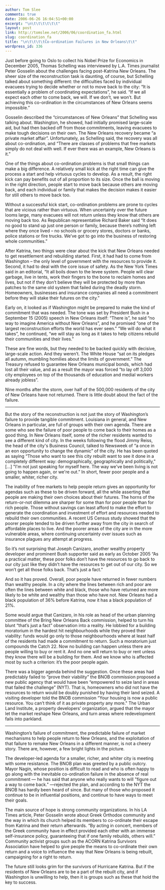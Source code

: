 ```yaml
---
author: Tom Slee
comments: true
date: 2006-06-26 16:04:51+00:00
excerpt: "\n\t\t\t\t\t\t"
layout: post
link: http://tomslee.net/2006/06/coordination_fa.html
slug: coordination_fa
title: "\n\t\t\t\tCo-ordination Failures in New Orleans\t\t"
wordpress_id: 336
---
```



				

Just before going to Oslo to collect his Nobel Prize for Economics in December 2005, Thomas Schelling was
interviewed by L.A. Times journalist Peter Gosselin about the challenges facing
post-Katrina New Orleans. The sheer
size of the reconstruction task is daunting, of course, but Schelling talked
about something different: the difficulties faced by individual evacuees trying
to decide whether or not to move back to the city: “It is essentially a problem
of coordinating expectations”, he said. “If we all expect each other to come
back, we will. If we don’t, we won’t. But achieving this co-ordination in the
circumstances of New Orleans seems impossible.”




Gosselin described the “circumstances of New Orleans” that Schelling was talking about. Washington,
he showed, had initially promised large-scale aid, but had then backed off from
those commitments, leaving evacuees to make tough decisions on their own. The New Orleans recovery became “a private market affair”.
Unfortunately, as Schelling said, the recovery was all about co-ordination, and
“There are classes of problems that free markets simply do not deal with well.
If ever there was an example, New Orleans is it.”





One of the things about co-ordination problems is that small
things can make a big difference. A relatively small kick at the right time can
give the process a start and help virtuous cycles to develop. As a result, the
right kick can pay benefits out of all proportion to its size. Once the ball is
moving in the right direction, people start to move back because others are
moving back, and each individual or family that makes the decision makes it easier
for still others to move back too.




Without a successful kick start, co-ordination problems are
prone to cycles that are vicious rather than virtuous. When uncertainty over
the future looms large, many evacuees will not return unless they know that
others are moving back too. As Republican representative Richard Baker said “It
does no good to stand up just one person or family, because there’s nothing
left where they once lived – no schools or grocery stores, doctors or banks,
police stations or fire trucks. We’ve got to go into the business of restoring
whole communities.” 




After Katrina, two things were clear about the kick that New Orleans needed to get resettlement and rebuilding
started. First, it had had to come from Washington – the only level of government with the resources to provide it. Second, it had
to deal with the core issue of safety. As the New York Times said in an
editorial, 
“It all boils down to the levee system. People will clear garbage, live in
tents, work their fingers to the bone to reclaim homes and lives, but not if
they don’t believe they will be protected by more than patches to the same old
system that failed during the deadly storm. Homeowners, businesses and
insurance companies all need a commitment before they will stake their futures
on the city.”





Early on, it looked as if Washington might be prepared to make the kind of commitment that was needed. The tone was
set by President Bush in a September 15 (2005) speech in New
Orleans itself: “There is”, he said “no way to imagine America without New Orleans”, and he promised “one
of the largest reconstruction efforts the world has ever seen.” “We will do
what it takes”, he continued, “we will stay as long as it takes to help
citizens rebuild their communities and their lives.”





These are fine words, but they needed to be backed quickly
with decisive, large-scale action. And they weren’t. The White House “sat on
its pledges all autumn, mumbling homilies about the limits of government.” The
Treasury refused to guarantee New Orleans municipal bonds, which had lost all their value, and as a result the mayor was
forced “to lay off 3,000 city employees on top of the thousands of education
and medial workers already jobless”.










Nine months after the storm, over half of the 500,000
residents of the city of New Orleans have not returned. There is little doubt about the fact of the failure.





* * *




But the story of the reconstruction is not just the story of Washington’s failure to provide
tangible commitment. Louisiana in
general, and New Orleans in
particular, are full of groups with their own agenda. There are some who see the failure of poor people to come
back to their homes as a good thing. In New Orleans itself, some of the richer residents wanted to see a different kind of city. In
the weeks following the flood Jimmy Reiss, the head of the city's Business
Council, talked to Newsweek of “a once in an eon opportunity to change the
dynamic” of the city. He has been quoted as saying “Those who want to see this
city rebuilt want to see it done in a completely different way:
demographically, geographically and politically," [...] "I'm not just
speaking for myself here. The way we've been living is not going to happen
again, or we're out.” In short, fewer poor people and a smaller, whiter, richer
city.





The inability of free markets to help people return gives an
opportunity for agendas such as these to be driven forward, all the while
asserting that people are making their own choices about their futures. The
horns of the return-or-not dilemma are sharper for some than for poor people
than for rich people. Those without savings can least afford to make the effort
to generate the coordination and investment of effort and resources needed to
rebuild their own communities. A recent US Census study showed that the poorer
people tended to be driven further away from the city in search of affordable
places to live. And the
poorer areas of the city are in the more vulnerable areas, where continuing
uncertainty over issues such as insurance plagues any attempt at progress.




So it’s not surprising that Joseph Canizaro, another wealthy
property developer and prominent Bush supporter said as early as October 2005
“As a practical matter, these poor folks don’t have the resources to go back to
our city just like they didn’t have the resources to get out of our city. So we
won’t get all those folks back. That’s just a fact.”




And so it has proved. Overall, poor people have returned in
fewer numbers than wealthy people. In a city where the lines between rich and
poor are often the lines between white and black, those who have returned are
more likely to be white and wealthy than those who have not. New Orleans had a black population of 36% before Katrina,
now it has a black population of 21%.





Some would argue that Canizaro, in his role as head of the
urban planning committee of the Bring New Orleans Back commission, helped to
turn his blunt “that’s just a fact” observation into a reality. He lobbied for
a building moratorium in the hardest hit neighbourhoods while they proved their
viability: funds would go only to those neighbourhoods where at least half of
the residents had made a commitment to return. Such a moratorium just compounds
the Catch 22. Now no building can happen unless there are people willing to buy
or rent it. And no one will return to buy or rent unless they know there will
be a building for them. And we know who is affected most by such a criterion:
it’s the poor people again.





There was a bigger agenda behind the suggestion. Once these
areas had predictably failed to “prove their viability” the BNOB commission
proposed a new public agency that would have been “empowered to seize land in
areas that failed the challenge” (NYT). That is, homeowners who did not have
the resources to return would be doubly punished by having their land seized. A
visiting developer told the BNOB commission “Your housing is now a public
resource. You can’t think of it as private property any more." 
The Urban Land Institute, a property developers’ organization, argued that the
mayor let the market reshape New Orleans,
and turn areas where redevelopment fails into parkland.





* * *







Washington’s
failure of commitment, the predictable failure of market mechanisms to help
people return to New Orleans, and
the exploitation of that failure to remake New Orleans in a different manner, is not a cheery story. There are, however, a few bright
lights in the picture.





The developer-led agenda for a smaller, richer, and whiter
city is meeting with some resistance. The BNOB plan was greeted by a public
outcry. Mayor Nagin, whose position is difficult to read and who is often happy
to go along with the inevitable co-ordination failure in the absence of real
commitment — he has said that anyone who really wants to will "figure out
a way to come back." —rejected the
plan, and according to the NYT the BNOB has hardly been heard of since. But
many of those who proposed it continue to be in influential positions, and
continue to have ways to meet their goals. 




The main source of hope is strong community organizations. In
his LA Times article, Peter Gosselin wrote about Greek Orthodox community and
the way in which its church helped its members to co-ordinate their escape from
Katrina and their return afterwards. “By acting in concert, members of the
Greek community have in effect provided each other with an immense
self-insurance policy, guaranteeing that if one family rebuilds, others will.”
Community activist groups such as the ACORN Katrina Survivors Association have
helped to give people the means to co-ordinate their own return and a voice to
influence the way that New Orleans is being rebuilt, campaigning for a right to
return. 




The future still looks grim for the survivors of Hurricane
Katrina. But if the residents of New Orleans are to be a part of the rebuilt city, and if Washington is unwilling to help, then it is groups such as these that hold the key to
success.



		
